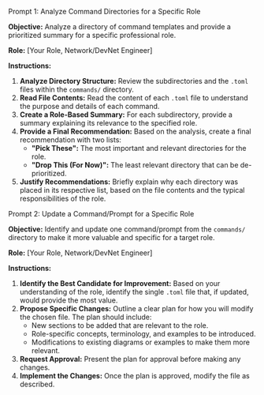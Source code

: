 Prompt 1: Analyze Command Directories for a Specific Role

**Objective:** Analyze a directory of command templates and provide a prioritized summary for a specific professional role.

**Role:** [Your Role, Network/DevNet Engineer]

**Instructions:**

1. **Analyze Directory Structure:** Review the subdirectories and the `.toml` files within the `commands/` directory.
2. **Read File Contents:** Read the content of each `.toml` file to understand the purpose and details of each command.
3. **Create a Role-Based Summary:** For each subdirectory, provide a summary explaining its relevance to the specified role.
4. **Provide a Final Recommendation:** Based on the analysis, create a final recommendation with two lists:
    * **"Pick These":** The most important and relevant directories for the role.
    * **"Drop This (For Now)":** The least relevant directory that can be de-prioritized.
5. **Justify Recommendations:** Briefly explain why each directory was placed in its respective list, based on the file contents and the typical responsibilities of the role.

Prompt 2: Update a Command/Prompt for a Specific Role

**Objective:** Identify and update one command/prompt from the `commands/` directory to make it more valuable and specific for a target role.

**Role:** [Your Role, Network/DevNet Engineer]

**Instructions:**

1. **Identify the Best Candidate for Improvement:** Based on your understanding of the role, identify the single `.toml` file that, if updated, would provide the most value.
2. **Propose Specific Changes:** Outline a clear plan for how you will modify the chosen file. The plan should include:
    * New sections to be added that are relevant to the role.
    * Role-specific concepts, terminology, and examples to be introduced.
    * Modifications to existing diagrams or examples to make them more relevant.
3. **Request Approval:** Present the plan for approval before making any changes.
4. **Implement the Changes:** Once the plan is approved, modify the file as described.
